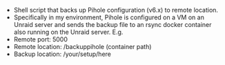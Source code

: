 - Shell script that backs up Pihole configuration (v6.x) to remote location.
- Specifically in my environment, Pihole is configured on a VM on an Unraid server and sends the backup file to an rsync docker container also running on the Unraid server. E.g.
- Remote port: 5000
- Remote location: /backuppihole (container path)
- Backup location: /your/setup/here
